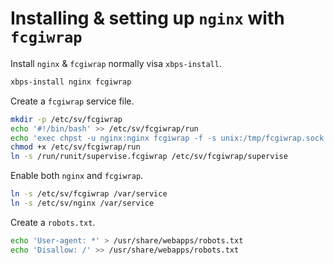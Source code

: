 # Installing & setting up `nginx` with `fcgiwrap`

Install `nginx` & `fcgiwrap` normally visa `xbps-install`.
```sh
xbps-install nginx fcgiwrap
```

Create a `fcgiwrap` service file.
```sh
mkdir -p /etc/sv/fcgiwrap
echo '#!/bin/bash' >> /etc/sv/fcgiwrap/run
echo 'exec chpst -u nginx:nginx fcgiwrap -f -s unix:/tmp/fcgiwrap.sock' >> /etc/sv/fcgiwrap/run
chmod +x /etc/sv/fcgiwrap/run
ln -s /run/runit/supervise.fcgiwrap /etc/sv/fcgiwrap/supervise
```

Enable both `nginx` and `fcgiwrap`.
```sh
ln -s /etc/sv/fcgiwrap /var/service
ln -s /etc/sv/nginx /var/service
```

Create a `robots.txt`.
```sh
echo 'User-agent: *' > /usr/share/webapps/robots.txt
echo 'Disallow: /' >> /usr/share/webapps/robots.txt
```